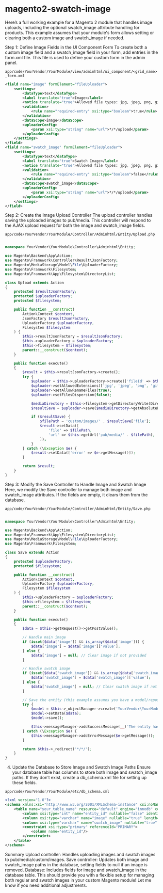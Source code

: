 # magento2-swatch-image

Here’s a full working example for a Magento 2 module that handles image uploads, including the optional swatch_image attribute handling for products. This example assumes that your module's form allows setting or clearing both a custom image and swatch_image if needed.

Step 1: Define Image Fields in the UI Component Form
To create both a custom image field and a swatch_image field in your form, add entries in the form.xml file. This file is used to define your custom form in the admin panel.

`app/code/YourVendor/YourModule/view/adminhtml/ui_component/<grid_name>_form.xml`


```xml
<field name="image" formElement="fileUploader">
    <settings>
        <dataType>text</dataType>
        <label translate="true">Image</label>
        <notice translate="true">Allowed file types: jpg, jpeg, png, gif</notice>
        <validation>
            <rule name="required-entry" xsi:type="boolean">true</rule>
        </validation>
        <dataScope>image</dataScope>
        <uploaderConfig>
            <param xsi:type="string" name="url">*/*/upload</param>
        </uploaderConfig>
    </settings>
</field>
<field name="swatch_image" formElement="fileUploader">
    <settings>
        <dataType>text</dataType>
        <label translate="true">Swatch Image</label>
        <notice translate="true">Allowed file types: jpg, jpeg, png, gif</notice>
        <validation>
            <rule name="required-entry" xsi:type="boolean">false</rule>
        </validation>
        <dataScope>swatch_image</dataScope>
        <uploaderConfig>
            <param xsi:type="string" name="url">*/*/upload</param>
        </uploaderConfig>
    </settings>
</field>
```
Step 2: Create the Image Upload Controller
The upload controller handles saving the uploaded images to pub/media. This controller will respond to the AJAX upload request for both the image and swatch_image fields.

`app/code/YourVendor/YourModule/Controller/Adminhtml/Entity/Upload.php`

```php

namespace YourVendor\YourModule\Controller\Adminhtml\Entity;

use Magento\Backend\App\Action;
use Magento\Framework\Controller\Result\JsonFactory;
use Magento\MediaStorage\Model\File\UploaderFactory;
use Magento\Framework\Filesystem;
use Magento\Framework\App\Filesystem\DirectoryList;

class Upload extends Action
{
    protected $resultJsonFactory;
    protected $uploaderFactory;
    protected $filesystem;

    public function __construct(
        Action\Context $context,
        JsonFactory $resultJsonFactory,
        UploaderFactory $uploaderFactory,
        Filesystem $filesystem
    ) {
        $this->resultJsonFactory = $resultJsonFactory;
        $this->uploaderFactory = $uploaderFactory;
        $this->filesystem = $filesystem;
        parent::__construct($context);
    }

    public function execute()
    {
        $result = $this->resultJsonFactory->create();
        try {
            $uploader = $this->uploaderFactory->create(['fileId' => $this->getRequest()->getParam('field')]);
            $uploader->setAllowedExtensions(['jpg', 'jpeg', 'png', 'gif']);
            $uploader->setAllowRenameFiles(true);
            $uploader->setFilesDispersion(false);

            $mediaDirectory = $this->filesystem->getDirectoryWrite(DirectoryList::MEDIA);
            $resultSave = $uploader->save($mediaDirectory->getAbsolutePath('custom/images'));

            if ($resultSave) {
                $filePath = 'custom/images/' . $resultSave['file'];
                $result->setData([
                    'file' => $filePath,
                    'url' => $this->getUrl('pub/media/' . $filePath),
                ]);
            }
        } catch (\Exception $e) {
            $result->setData(['error' => $e->getMessage()]);
        }

        return $result;
    }
}
```

Step 3: Modify the Save Controller to Handle Image and Swatch Image
Here, we modify the Save controller to manage both image and swatch_image attributes. If the fields are empty, it clears them from the database.

`app/code/YourVendor/YourModule/Controller/Adminhtml/Entity/Save.php`

```php

namespace YourVendor\YourModule\Controller\Adminhtml\Entity;

use Magento\Backend\App\Action;
use Magento\Framework\App\Filesystem\DirectoryList;
use Magento\MediaStorage\Model\File\UploaderFactory;
use Magento\Framework\Filesystem;

class Save extends Action
{
    protected $uploaderFactory;
    protected $filesystem;

    public function __construct(
        Action\Context $context,
        UploaderFactory $uploaderFactory,
        Filesystem $filesystem
    ) {
        $this->uploaderFactory = $uploaderFactory;
        $this->filesystem = $filesystem;
        parent::__construct($context);
    }

    public function execute()
    {
        $data = $this->getRequest()->getPostValue();

        // Handle main image
        if (isset($data['image']) && is_array($data['image'])) {
            $data['image'] = $data['image']['value'];
        } else {
            $data['image'] = null; // Clear image if not provided
        }

        // Handle swatch image
        if (isset($data['swatch_image']) && is_array($data['swatch_image'])) {
            $data['swatch_image'] = $data['swatch_image']['value'];
        } else {
            $data['swatch_image'] = null; // Clear swatch image if not provided
        }

        // Save the entity (this example assumes you have a model/repository to handle it)
        try {
            $model = $this->_objectManager->create('YourVendor\YourModule\Model\YourEntity');
            $model->setData($data);
            $model->save();

            $this->messageManager->addSuccessMessage(__('The entity has been saved.'));
        } catch (\Exception $e) {
            $this->messageManager->addErrorMessage($e->getMessage());
        }

        return $this->_redirect('*/*/');
    }
}
```
4. Update the Database to Store Image and Swatch Image Paths
Ensure your database table has columns to store both image and swatch_image paths. If they don’t exist, create a db_schema.xml file for setting up these fields.

`app/code/YourVendor/YourModule/etc/db_schema.xml`

```xml
<?xml version="1.0"?>
<schema xmlns:xsi="http://www.w3.org/2001/XMLSchema-instance" xsi:noNamespaceSchemaLocation="urn:magento:framework:Setup/Declaration/Schema/etc/db_schema.xsd">
    <table name="your_table_name" resource="default" engine="innodb" comment="Custom Table">
        <column xsi:type="int" name="entity_id" nullable="false" identity="true" unsigned="true" comment="Entity ID"/>
        <column xsi:type="varchar" name="image" nullable="true" length="255" comment="Image"/>
        <column xsi:type="varchar" name="swatch_image" nullable="true" length="255" comment="Swatch Image"/>
        <constraint xsi:type="primary" referenceId="PRIMARY">
            <column name="entity_id"/>
        </constraint>
    </table>
</schema>
```

Summary
Upload controller: Handles uploading images and swatch images to pub/media/custom/images.
Save controller: Updates both image and swatch_image paths in the database, setting fields to null if an image is removed.
Database: Includes fields for image and swatch_image in the database table.
This should provide you with a flexible setup for managing both regular and swatch images in your custom Magento module! Let me know if you need additional adjustments.
